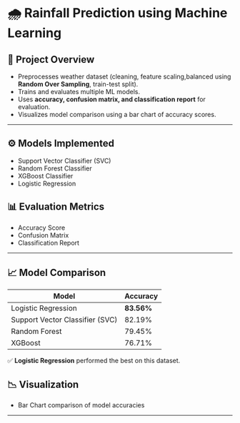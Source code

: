 # 🌧 Rainfall Prediction using Machine Learning

## 📌 Project Overview

- Preprocesses weather dataset (cleaning, feature scaling,balanced using **Random Over Sampling**, train-test split).  
- Trains and evaluates multiple ML models.  
- Uses **accuracy, confusion matrix, and classification report** for evaluation.  
- Visualizes model comparison using a bar chart of accuracy scores.  

---
## ⚙️ Models Implemented
- Support Vector Classifier (SVC)  
- Random Forest Classifier  
- XGBoost Classifier  
- Logistic Regression  

## 📊 Evaluation Metrics
- Accuracy Score  
- Confusion Matrix  
- Classification Report

---

## 📈 Model Comparison

| Model                          | Accuracy |
|--------------------------------|----------|
| Logistic Regression            | **83.56%** |
| Support Vector Classifier (SVC)| 82.19% |
| Random Forest                  | 79.45% |
| XGBoost                        | 76.71% |

✅ **Logistic Regression** performed the best on this dataset.  

## 📉 Visualization
- Bar Chart comparison of model accuracies  

---
